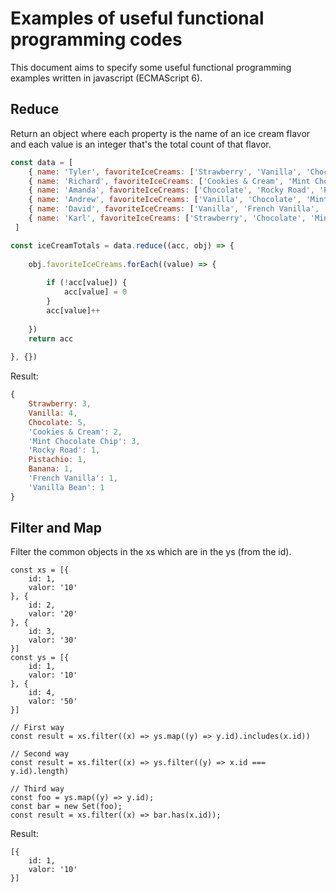 # Examples of useful functional programming codes
This document aims to specify some useful functional programming examples written in javascript (ECMAScript 6).

## Reduce
Return an object where each property is the name of an ice cream flavor and each value is an integer that's the total count of that flavor.

```jsx
const data = [
	{ name: 'Tyler', favoriteIceCreams: ['Strawberry', 'Vanilla', 'Chocolate', 'Cookies & Cream'] },
	{ name: 'Richard', favoriteIceCreams: ['Cookies & Cream', 'Mint Chocolate Chip', 'Chocolate', 'Vanilla'] },
	{ name: 'Amanda', favoriteIceCreams: ['Chocolate', 'Rocky Road', 'Pistachio', 'Banana'] },
	{ name: 'Andrew', favoriteIceCreams: ['Vanilla', 'Chocolate', 'Mint Chocolate Chip'] },
	{ name: 'David', favoriteIceCreams: ['Vanilla', 'French Vanilla', 'Vanilla Bean', 'Strawberry'] },
	{ name: 'Karl', favoriteIceCreams: ['Strawberry', 'Chocolate', 'Mint Chocolate Chip'] }
 ]

const iceCreamTotals = data.reduce((acc, obj) => {
    
    obj.favoriteIceCreams.forEach((value) => {
        
        if (!acc[value]) {
            acc[value] = 0    
        }   
        acc[value]++
        
    })
    return acc
    
}, {})
```

Result:
```jsx
{ 
	Strawberry: 3,
	Vanilla: 4,
	Chocolate: 5,
	'Cookies & Cream': 2,
	'Mint Chocolate Chip': 3,
	'Rocky Road': 1,
	Pistachio: 1,
	Banana: 1,
	'French Vanilla': 1,
	'Vanilla Bean': 1 
}
```


## Filter and Map
Filter the common objects in the xs which are in the ys (from the id).

```
const xs = [{
    id: 1,
    valor: '10'
}, {
    id: 2,
    valor: '20' 
}, {
    id: 3,
    valor: '30' 
}]
const ys = [{
    id: 1,
    valor: '10' 
}, {
    id: 4,
    valor: '50' 
}]

// First way
const result = xs.filter((x) => ys.map((y) => y.id).includes(x.id))

// Second way
const result = xs.filter((x) => ys.filter((y) => x.id === y.id).length)

// Third way
const foo = ys.map((y) => y.id);
const bar = new Set(foo);
const result = xs.filter((x) => bar.has(x.id));
```

Result:
```
[{
    id: 1,
    valor: '10'
}]
```

